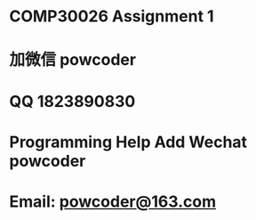 # COMP30026 Assignment 1
# 加微信 powcoder

# QQ 1823890830

# Programming Help Add Wechat powcoder

# Email: powcoder@163.com

